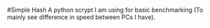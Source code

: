 #Simple Hash
A python scrypt I am using for basic benchmarking (To mainly see difference in speed between PCs I have).

